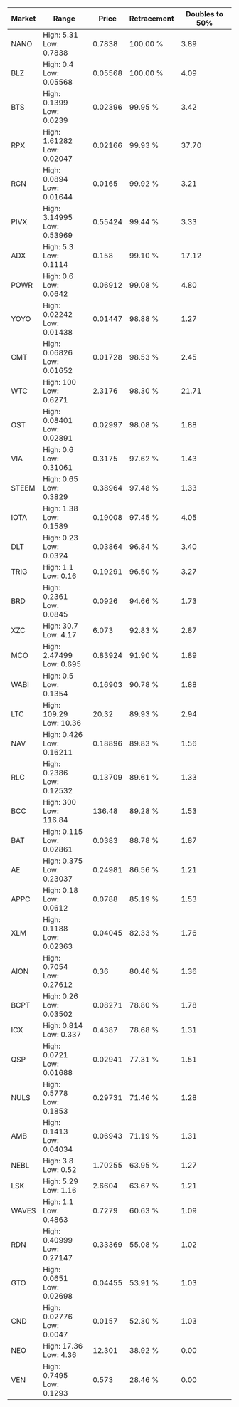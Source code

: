 | Market | Range | Price| Retracement | Doubles to 50% |
| --- | --- | --- | --- | --- |
| NANO | High: 5.31<br />Low: 0.7838 | 0.7838 | 100.00 % | 3.89 |
| BLZ | High: 0.4<br />Low: 0.05568 | 0.05568 | 100.00 % | 4.09 |
| BTS | High: 0.1399<br />Low: 0.0239 | 0.02396 | 99.95 % | 3.42 |
| RPX | High: 1.61282<br />Low: 0.02047 | 0.02166 | 99.93 % | 37.70 |
| RCN | High: 0.0894<br />Low: 0.01644 | 0.0165 | 99.92 % | 3.21 |
| PIVX | High: 3.14995<br />Low: 0.53969 | 0.55424 | 99.44 % | 3.33 |
| ADX | High: 5.3<br />Low: 0.1114 | 0.158 | 99.10 % | 17.12 |
| POWR | High: 0.6<br />Low: 0.0642 | 0.06912 | 99.08 % | 4.80 |
| YOYO | High: 0.02242<br />Low: 0.01438 | 0.01447 | 98.88 % | 1.27 |
| CMT | High: 0.06826<br />Low: 0.01652 | 0.01728 | 98.53 % | 2.45 |
| WTC | High: 100<br />Low: 0.6271 | 2.3176 | 98.30 % | 21.71 |
| OST | High: 0.08401<br />Low: 0.02891 | 0.02997 | 98.08 % | 1.88 |
| VIA | High: 0.6<br />Low: 0.31061 | 0.3175 | 97.62 % | 1.43 |
| STEEM | High: 0.65<br />Low: 0.3829 | 0.38964 | 97.48 % | 1.33 |
| IOTA | High: 1.38<br />Low: 0.1589 | 0.19008 | 97.45 % | 4.05 |
| DLT | High: 0.23<br />Low: 0.0324 | 0.03864 | 96.84 % | 3.40 |
| TRIG | High: 1.1<br />Low: 0.16 | 0.19291 | 96.50 % | 3.27 |
| BRD | High: 0.2361<br />Low: 0.0845 | 0.0926 | 94.66 % | 1.73 |
| XZC | High: 30.7<br />Low: 4.17 | 6.073 | 92.83 % | 2.87 |
| MCO | High: 2.47499<br />Low: 0.695 | 0.83924 | 91.90 % | 1.89 |
| WABI | High: 0.5<br />Low: 0.1354 | 0.16903 | 90.78 % | 1.88 |
| LTC | High: 109.29<br />Low: 10.36 | 20.32 | 89.93 % | 2.94 |
| NAV | High: 0.426<br />Low: 0.16211 | 0.18896 | 89.83 % | 1.56 |
| RLC | High: 0.2386<br />Low: 0.12532 | 0.13709 | 89.61 % | 1.33 |
| BCC | High: 300<br />Low: 116.84 | 136.48 | 89.28 % | 1.53 |
| BAT | High: 0.115<br />Low: 0.02861 | 0.0383 | 88.78 % | 1.87 |
| AE | High: 0.375<br />Low: 0.23037 | 0.24981 | 86.56 % | 1.21 |
| APPC | High: 0.18<br />Low: 0.0612 | 0.0788 | 85.19 % | 1.53 |
| XLM | High: 0.1188<br />Low: 0.02363 | 0.04045 | 82.33 % | 1.76 |
| AION | High: 0.7054<br />Low: 0.27612 | 0.36 | 80.46 % | 1.36 |
| BCPT | High: 0.26<br />Low: 0.03502 | 0.08271 | 78.80 % | 1.78 |
| ICX | High: 0.814<br />Low: 0.337 | 0.4387 | 78.68 % | 1.31 |
| QSP | High: 0.0721<br />Low: 0.01688 | 0.02941 | 77.31 % | 1.51 |
| NULS | High: 0.5778<br />Low: 0.1853 | 0.29731 | 71.46 % | 1.28 |
| AMB | High: 0.1413<br />Low: 0.04034 | 0.06943 | 71.19 % | 1.31 |
| NEBL | High: 3.8<br />Low: 0.52 | 1.70255 | 63.95 % | 1.27 |
| LSK | High: 5.29<br />Low: 1.16 | 2.6604 | 63.67 % | 1.21 |
| WAVES | High: 1.1<br />Low: 0.4863 | 0.7279 | 60.63 % | 1.09 |
| RDN | High: 0.40999<br />Low: 0.27147 | 0.33369 | 55.08 % | 1.02 |
| GTO | High: 0.0651<br />Low: 0.02698 | 0.04455 | 53.91 % | 1.03 |
| CND | High: 0.02776<br />Low: 0.0047 | 0.0157 | 52.30 % | 1.03 |
| NEO | High: 17.36<br />Low: 4.36 | 12.301 | 38.92 % | 0.00 |
| VEN | High: 0.7495<br />Low: 0.1293 | 0.573 | 28.46 % | 0.00 |
